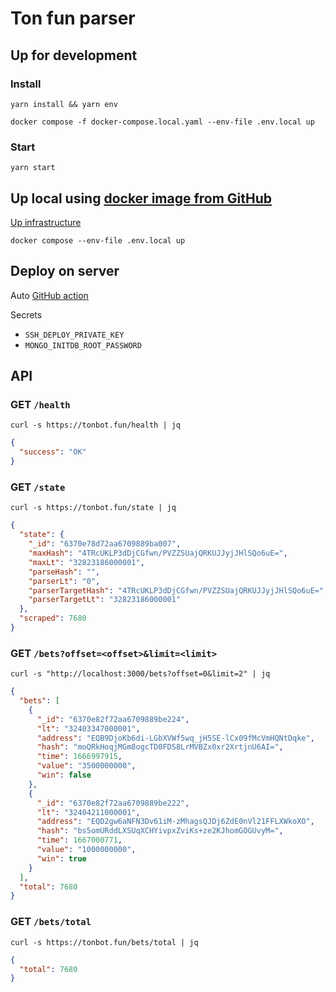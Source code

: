 # Ton fun parser
## Up for development
### Install
```shell
yarn install && yarn env
```

```shell
docker compose -f docker-compose.local.yaml --env-file .env.local up
```

### Start
```shell
yarn start
```

## Up local using [docker image from GitHub](https://github.com/kokkekpek/ton-fun-parser/pkgs/container/ton-fun-parser)
[Up infrastructure](https://github.com/kokkekpek/ton-fun-infrastructure#readme)
```shell
docker compose --env-file .env.local up
```

## Deploy on server
Auto [GitHub action](https://github.com/kokkekpek/ton-fun-parser/actions/workflows/deploy.yml)

Secrets
* `SSH_DEPLOY_PRIVATE_KEY`
* `MONGO_INITDB_ROOT_PASSWORD`

## API
### GET `/health`
```shell
curl -s https://tonbot.fun/health | jq
```
```json
{
  "success": "OK"
}
```

### GET `/state`
```shell
curl -s https://tonbot.fun/state | jq
```
```json
{
  "state": {
    "_id": "6370e78d72aa6709889ba007",
    "maxHash": "4TRcUKLP3dDjCGfwn/PVZZSUajQRKUJJyjJHlSQo6uE=",
    "maxLt": "32823186000001",
    "parseHash": "",
    "parserLt": "0",
    "parserTargetHash": "4TRcUKLP3dDjCGfwn/PVZZSUajQRKUJJyjJHlSQo6uE=",
    "parserTargetLt": "32823186000001"
  },
  "scraped": 7680
}
```

### GET `/bets?offset=<offset>&limit=<limit>`
```shell
curl -s "http://localhost:3000/bets?offset=0&limit=2" | jq
```
```json
{
  "bets": [
    {
      "_id": "6370e82f72aa6709889be224",
      "lt": "32403347000001",
      "address": "EQB9DjoKb6di-LGbXVWf5wq_jH5SE-lCx09fMcVmHQNtDqke",
      "hash": "moQRkHoqjMGm8ogcTD0FDS8LrMVBZx0xr2XrtjnU6AI=",
      "time": 1666997915,
      "value": "3500000000",
      "win": false
    },
    {
      "_id": "6370e82f72aa6709889be222",
      "lt": "32404211000001",
      "address": "EQD2gw6aNFN3Dv61iM-zMhagsQJDj6ZdE0nVl21FFLXWkoXO",
      "hash": "bs5omURddLXSUqXCHYivpxZviKs+ze2KJhomGOGUvyM=",
      "time": 1667000771,
      "value": "1000000000",
      "win": true
    }
  ],
  "total": 7680
}
```

### GET `/bets/total`
```shell
curl -s https://tonbot.fun/bets/total | jq
```
```json
{
  "total": 7680
}
```